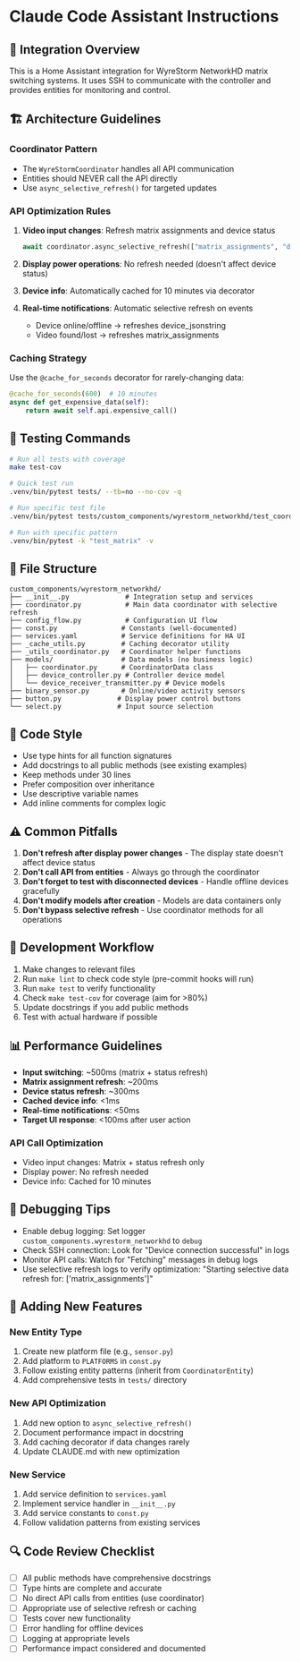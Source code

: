 # Claude Code Assistant Instructions

## 🎯 Integration Overview
This is a Home Assistant integration for WyreStorm NetworkHD matrix switching systems. It uses SSH to communicate with the controller and provides entities for monitoring and control.

## 🏗️ Architecture Guidelines

### Coordinator Pattern
- The `WyreStormCoordinator` handles all API communication
- Entities should NEVER call the API directly
- Use `async_selective_refresh()` for targeted updates

### API Optimization Rules
1. **Video input changes**: Refresh matrix assignments and device status
   ```python
   await coordinator.async_selective_refresh(["matrix_assignments", "device_status"])
   ```

2. **Display power operations**: No refresh needed (doesn't affect device status)
   
3. **Device info**: Automatically cached for 10 minutes via decorator

4. **Real-time notifications**: Automatic selective refresh on events
   - Device online/offline → refreshes device_jsonstring
   - Video found/lost → refreshes matrix_assignments

### Caching Strategy
Use the `@cache_for_seconds` decorator for rarely-changing data:
```python
@cache_for_seconds(600)  # 10 minutes
async def get_expensive_data(self):
    return await self.api.expensive_call()
```

## 🧪 Testing Commands
```bash
# Run all tests with coverage
make test-cov

# Quick test run
.venv/bin/pytest tests/ --tb=no --no-cov -q

# Run specific test file
.venv/bin/pytest tests/custom_components/wyrestorm_networkhd/test_coordinator.py -v

# Run with specific pattern
.venv/bin/pytest -k "test_matrix" -v
```

## 📁 File Structure
```
custom_components/wyrestorm_networkhd/
├── __init__.py              # Integration setup and services
├── coordinator.py           # Main data coordinator with selective refresh
├── config_flow.py           # Configuration UI flow
├── const.py                # Constants (well-documented)
├── services.yaml           # Service definitions for HA UI
├── _cache_utils.py         # Caching decorator utility
├── _utils_coordinator.py   # Coordinator helper functions
├── models/                 # Data models (no business logic)
│   ├── coordinator.py      # CoordinatorData class
│   ├── device_controller.py # Controller device model
│   └── device_receiver_transmitter.py # Device models
├── binary_sensor.py        # Online/video activity sensors
├── button.py              # Display power control buttons
└── select.py              # Input source selection
```

## 📝 Code Style
- Use type hints for all function signatures
- Add docstrings to all public methods (see existing examples)
- Keep methods under 30 lines
- Prefer composition over inheritance
- Use descriptive variable names
- Add inline comments for complex logic

## ⚠️ Common Pitfalls
1. **Don't refresh after display power changes** - The display state doesn't affect device status
2. **Don't call API from entities** - Always go through the coordinator
3. **Don't forget to test with disconnected devices** - Handle offline devices gracefully
4. **Don't modify models after creation** - Models are data containers only
5. **Don't bypass selective refresh** - Use coordinator methods for all operations

## 🔧 Development Workflow
1. Make changes to relevant files
2. Run `make lint` to check code style (pre-commit hooks will run)
3. Run `make test` to verify functionality
4. Check `make test-cov` for coverage (aim for >80%)
5. Update docstrings if you add public methods
6. Test with actual hardware if possible

## 📊 Performance Guidelines
- **Input switching**: ~500ms (matrix + status refresh)
- **Matrix assignment refresh**: ~200ms
- **Device status refresh**: ~300ms  
- **Cached device info**: <1ms
- **Real-time notifications**: <50ms
- **Target UI response**: <100ms after user action

### API Call Optimization
- Video input changes: Matrix + status refresh only
- Display power: No refresh needed
- Device info: Cached for 10 minutes

## 🐛 Debugging Tips
- Enable debug logging: Set logger `custom_components.wyrestorm_networkhd` to `debug`
- Check SSH connection: Look for "Device connection successful" in logs
- Monitor API calls: Watch for "Fetching" messages in debug logs
- Use selective refresh logs to verify optimization: "Starting selective data refresh for: ['matrix_assignments']"

## 🧩 Adding New Features

### New Entity Type
1. Create new platform file (e.g., `sensor.py`)
2. Add platform to `PLATFORMS` in `const.py`
3. Follow existing entity patterns (inherit from `CoordinatorEntity`)
4. Add comprehensive tests in `tests/` directory

### New API Optimization
1. Add new option to `async_selective_refresh()`
2. Document performance impact in docstring
3. Add caching decorator if data changes rarely
4. Update CLAUDE.md with new optimization

### New Service
1. Add service definition to `services.yaml`
2. Implement service handler in `__init__.py`
3. Add service constants to `const.py`
4. Follow validation patterns from existing services

## 🔍 Code Review Checklist
- [ ] All public methods have comprehensive docstrings
- [ ] Type hints are complete and accurate
- [ ] No direct API calls from entities (use coordinator)
- [ ] Appropriate use of selective refresh or caching
- [ ] Tests cover new functionality
- [ ] Error handling for offline devices
- [ ] Logging at appropriate levels
- [ ] Performance impact considered and documented
